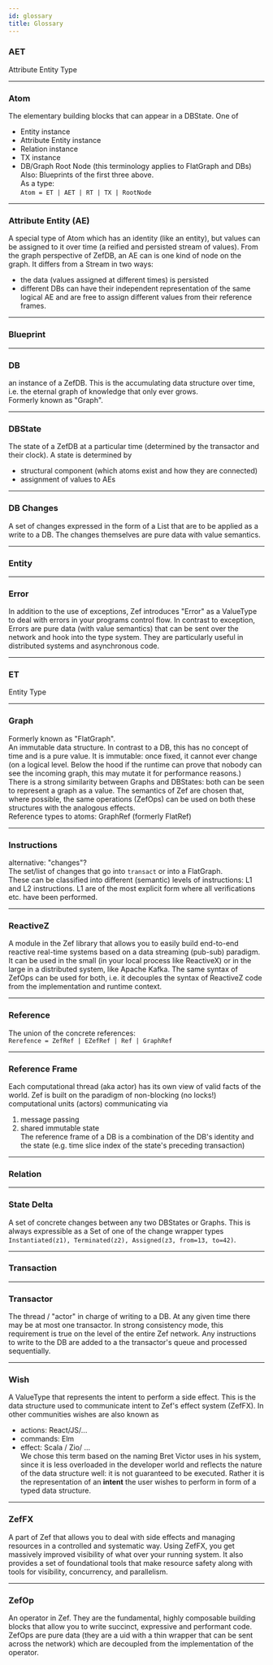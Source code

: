 ```yaml
---
id: glossary
title: Glossary
---
```


  
  
### AET  
Attribute Entity Type  
  
---  
  
### Atom  
The elementary building blocks that can appear in a DBState. One of  
- Entity instance  
- Attribute Entity instance  
- Relation instance  
- TX instance  
- DB/Graph Root Node (this terminology applies to FlatGraph and DBs)  
Also: Blueprints of the first three above.  
As a type:  
`Atom = ET | AET | RT | TX | RootNode`  
  
---  
  
### Attribute Entity (AE)  
A special type of Atom which has an identity (like an entity), but values can be assigned to it over time (a reified and persisted stream of values). From the graph perspective of ZefDB, an AE can is one kind of node on the graph. It differs from a Stream in two ways:  
- the data (values assigned at different times) is persisted  
- different DBs can have their independent representation of the same logical AE and are free to assign different values from their reference frames.  
  
---  
  
### Blueprint  
  
---  
  
### DB  
an instance of a ZefDB. This is the accumulating data structure over time, i.e. the eternal graph of knowledge that only ever grows.  
Formerly known as "Graph".  
  
---  
  
### DBState  
The state of a ZefDB at a particular time (determined by the transactor and their clock). A state is determined by   
- structural component (which atoms exist and how they are connected)  
- assignment of values to AEs  
  
  
---  
  
### DB Changes  
A set of changes expressed in the form of a List that are to be applied as a write to a DB. The changes themselves are pure data with value semantics.  
  
---  
  
### Entity  
  
---  
  
### Error  
In addition to the use of exceptions, Zef introduces "Error" as a ValueType to deal with errors in your programs control flow. In contrast to exception, Errors are pure data (with value semantics) that can be sent over the network and hook into the type system. They are particularly useful in distributed systems and asynchronous code.  
  
---  
  
### ET  
Entity Type  
  
---  
  
### Graph  
Formerly known as "FlatGraph".  
An immutable data structure. In contrast to a DB, this has no concept of time and is a pure value. It is immutable: once fixed, it cannot ever change (on a logical level. Below the hood if the runtime can prove that nobody can see the incoming graph, this may mutate it for performance reasons.)  
There is a strong similarity between Graphs and DBStates: both can be seen to represent a graph as a value. The semantics of Zef are chosen that, where possible, the same operations (ZefOps) can be used on both these structures with the analogous effects.  
Reference types to atoms: GraphRef (formerly FlatRef)  
  
---  
  
### Instructions  
alternative: "changes"?  
The set/list of changes that go into `transact` or into a FlatGraph.  
These can be classified into different (semantic) levels of instructions: L1 and L2 instructions. L1 are of the most explicit form where all verifications etc. have been performed.  
  
---  
  
### ReactiveZ  
A module in the Zef library that allows you to easily build end-to-end reactive real-time systems based on a data streaming (pub-sub) paradigm. It can be used in the small (in your local process like ReactiveX) or in the large in a distributed system, like Apache Kafka. The same syntax of ZefOps can be used for both, i.e. it decouples the syntax of ReactiveZ code from the implementation and runtime context.   
  
---  
  
### Reference  
The union of the concrete references:  
`Rerefence = ZefRef | EZefRef | Ref | GraphRef`  
  
---  
  
### Reference Frame  
Each computational thread (aka actor) has its own view of valid facts of the world. Zef is built on the paradigm of non-blocking (no locks!) computational units (actors) communicating via   
1. message passing  
2. shared immutable state  
The reference frame of a DB is a combination of the DB's identity and the state (e.g. time slice index of the state's preceding transaction)  
  
---  
  
### Relation  
  
  
---  
  
### State Delta  
A set of concrete changes between any two DBStates or Graphs. This is always expressible as a Set of one of the change wrapper types `Instantiated(z1), Terminated(z2), Assigned(z3, from=13, to=42)`.  
  
---  
  
### Transaction  
  
---  
  
### Transactor  
The thread / "actor" in charge of writing to a DB. At any given time there may be at most one transactor. In strong consistency mode, this requirement is true on the level of the entire Zef network. Any instructions to write to the DB are added to a the transactor's queue and processed sequentially.  
  
---  
  
### Wish  
A ValueType that represents the intent to perform a side effect. This is the data structure used to communicate intent to Zef's effect system (ZefFX). In other communities wishes are also known as  
- actions: React/JS/...  
- commands: Elm  
- effect: Scala / Zio/ ...  
We chose this term based on the naming Bret Victor uses in his system, since it is less overloaded in the developer world and reflects the nature of the data structure well: it is not guaranteed to be executed. Rather it is the representation of an **intent** the user wishes to perform in form of a typed data structure.  
  
---  
  
### ZefFX  
A part of Zef that allows you to deal with side effects and managing resources in a controlled and systematic way. Using ZefFX, you get massively improved visibility of what over your running system. It also provides a set of foundational tools that make  resource safety along with tools for visibility, concurrency, and parallelism.  
  
---  
  
### ZefOp  
An operator in Zef. They are the fundamental, highly composable building blocks that allow you to write succinct, expressive and performant code. ZefOps are pure data (they are a uid with a thin wrapper that can be sent across the network) which are decoupled from the implementation of the operator.  
